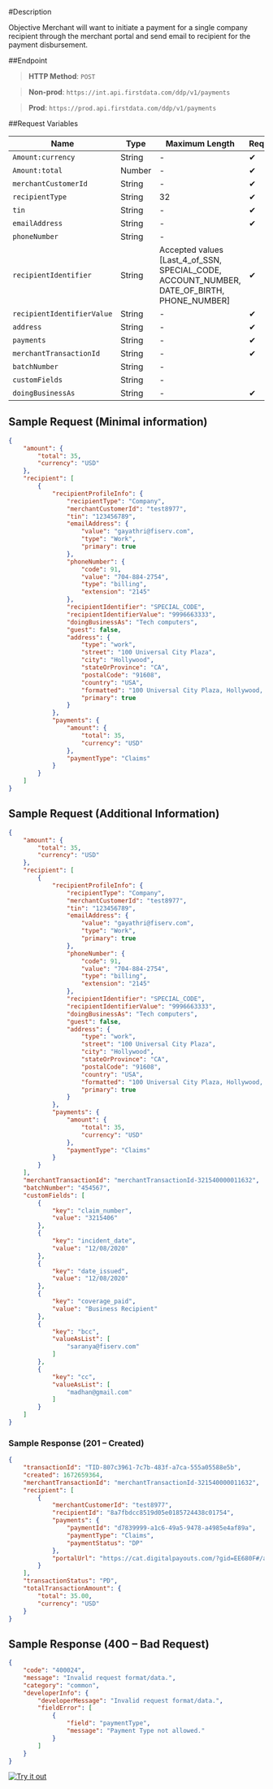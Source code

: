 #Description

Objective Merchant will want to initiate a payment for a single company recipient through the merchant portal and send email to recipient for the payment disbursement.

##Endpoint

<!-- theme: success -->
>**HTTP Method**: `POST`

>**Non-prod**: `https://int.api.firstdata.com/ddp/v1/payments`

>**Prod**: `https://prod.api.firstdata.com/ddp/v1/payments`


##Request Variables

| Name 					| 	Type 	| Maximum Length | Required  |
| --------------------- | -------	| ---------------| --------  | 
| `Amount:currency` 	|  	String	| -				 |	&#10004; | 
| `Amount:total` 		|  	Number	| -				 |	&#10004; | 
| `merchantCustomerId` 	|  	String	| -				 |	&#10004; | 
| `recipientType` 		|  	String	| 32			 |  &#10004; | 
| `tin` 				|  	String	| -				 |	&#10004; | 
| `emailAddress` 		|  	String	| -				 |	&#10004; | 
| `phoneNumber`			|  	String	|  	 	  -		 |  		 |
| `recipientIdentifier` |  	String	| Accepted values [Last_4_of_SSN, SPECIAL_CODE, ACCOUNT_NUMBER, DATE_OF_BIRTH, PHONE_NUMBER] | &#10004; | 
| `recipientIdentifierValue` |  String	|-			 |	&#10004; |
| `address` 			|  	String	| -				 |	&#10004; | 
| `payments` 			|  	String	| -				 |	&#10004; | 
| `merchantTransactionId` |  String	| -				 |	&#10004; | 
| `batchNumber` 		|  	String	| -	  		 	 | 		 	 |
| `customFields` 		|  	String	| -		   		 | 			 |
| `doingBusinessAs` 	|  	String	| -				 |	&#10004; | 

## Sample Request (Minimal information)

```json
{
    "amount": {
        "total": 35,
        "currency": "USD"
    },
    "recipient": [
        {
            "recipientProfileInfo": {
                "recipientType": "Company",
                "merchantCustomerId": "test8977",
                "tin": "123456789",
                "emailAddress": {
                    "value": "gayathri@fiserv.com",
                    "type": "Work",
                    "primary": true
                },
                "phoneNumber": {
                    "code": 91,
                    "value": "704-884-2754",
                    "type": "billing",
                    "extension": "2145"
                },
                "recipientIdentifier": "SPECIAL_CODE",
                "recipientIdentifierValue": "9996663333",
                "doingBusinessAs": "Tech computers",
                "guest": false,
                "address": {
                    "type": "work",
                    "street": "100 Universal City Plaza",
                    "city": "Hollywood",
                    "stateOrProvince": "CA",
                    "postalCode": "91608",
                    "country": "USA",
                    "formatted": "100 Universal City Plaza, Hollywood, CA 91608 US",
                    "primary": true
                }
            },
            "payments": {
                "amount": {
                    "total": 35,
                    "currency": "USD"
                },
                "paymentType": "Claims"
            }
        }
    ]
}
```

## Sample Request (Additional Information)

```json
{
    "amount": {
        "total": 35,
        "currency": "USD"
    },
    "recipient": [
        {
            "recipientProfileInfo": {
                "recipientType": "Company",
                "merchantCustomerId": "test8977",
                "tin": "123456789",
                "emailAddress": {
                    "value": "gayathri@fiserv.com",
                    "type": "Work",
                    "primary": true
                },
                "phoneNumber": {
                    "code": 91,
                    "value": "704-884-2754",
                    "type": "billing",
                    "extension": "2145"
                },
                "recipientIdentifier": "SPECIAL_CODE",
                "recipientIdentifierValue": "9996663333",
                "doingBusinessAs": "Tech computers",
                "guest": false,
                "address": {
                    "type": "work",
                    "street": "100 Universal City Plaza",
                    "city": "Hollywood",
                    "stateOrProvince": "CA",
                    "postalCode": "91608",
                    "country": "USA",
                    "formatted": "100 Universal City Plaza, Hollywood, CA 91608 US",
                    "primary": true
                }
            },
            "payments": {
                "amount": {
                    "total": 35,
                    "currency": "USD"
                },
                "paymentType": "Claims"
            }
        }
    ],
    "merchantTransactionId": "merchantTransactionId-321540000011632",
    "batchNumber": "454567",
    "customFields": [
        {
            "key": "claim_number",
            "value": "3215406"
        },
        {
            "key": "incident_date",
            "value": "12/08/2020"
        },
        {
            "key": "date_issued",
            "value": "12/08/2020"
        },
        {
            "key": "coverage_paid",
            "value": "Business Recipient"
        },
        {
            "key": "bcc",
            "valueAsList": [
                "saranya@fiserv.com"
            ]
        },
        {
            "key": "cc",
            "valueAsList": [
                "madhan@gmail.com"
            ]
        }
    ]
}
```

### Sample Response (201 – Created)

```json
{
    "transactionId": "TID-807c3961-7c7b-483f-a7ca-555a05588e5b",
    "created": 1672659364,
    "merchantTransactionId": "merchantTransactionId-321540000011632",
    "recipient": [
        {
            "merchantCustomerId": "test8977",
            "recipientId": "8a7fbdcc8519d05e0185724438c01754",
            "payments": {
                "paymentId": "d7839999-a1c6-49a5-9478-a4985e4af89a",
                "paymentType": "Claims",
                "paymentStatus": "DP"
            },
            "portalUrl": "https://cat.digitalpayouts.com/?gid=EE680F#/authentication/guest/ZDc4Mzk5OTktYTFjNi00OWE1LTk0NzgtYTQ5ODVlNGFmODlhI1RJRC04MDdjMzk2MS03YzdiLTQ4M2YtYTdjYS01NTVhMDU1ODhlNWIrOGE3ZmJkY2M4NTE5ZDA1ZTAxODU3MjQ0MzhjMDE3NTQ="
        }
    ],
    "transactionStatus": "PD",
    "totalTransactionAmount": {
        "total": 35.00,
        "currency": "USD"
    }
}
```

## Sample Response (400 – Bad Request)
```json
{
    "code": "400024",
    "message": "Invalid request format/data.",
    "category": "common",
    "developerInfo": {
        "developerMessage": "Invalid request format/data.",
        "fieldError": [
            {
                "field": "paymentType",
                "message": "Payment Type not allowed."
            }
        ]
    }
}
```

[![Try it out](../../../../assets/images/button.png)](../api/?type=post&path=/ddp/v1/payments)
